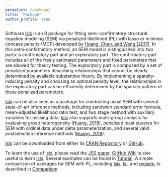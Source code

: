 ```yaml
---
permalink: /package/
title: "Package"
author_profile: true
---
```


Software [lslx](https://cran.r-project.org/package=lslx) is an R package for fitting semi-confirmatory structural equation modeling (SEM) via penalized likelihood (PL) with lasso or minimax concave penalty (MCP) developed by [Huang, Chen, and Weng (2017)](https://doi.org/10.1007/s11336-017-9566-9). In this semi-confirmatory method, an SEM model is distinguished into two parts: a confirmatory part and an exploratory part. The confirmatory part includes all of the freely estimated parameters and fixed parameters that are allowed for theory testing. The exploratory part is composed by a set of penalized parameters describing relationships that cannot be clearly determined by available substantive theory. By implementing a sparsity-inducing penalty and choosing an optimal penalty level, the relationships in the exploratory part can be efficiently determined by the sparsity pattern of these penalized parameters.

[lslx](https://cran.r-project.org/package=lslx) can be also seen as a package for conducting usual SEM with several state-of-art inference methods, including sandwich standard error formula, mean-adjusted likelihood ratio test, and two stage method with auxiliary variables for missing data. [lslx](https://cran.r-project.org/package=lslx) also supports multi-group analysis for evaluating group heterogeneity ([Huang, 2018](https://doi.org/10.1111/bmsp.12130)), penalized least squares for SEM with ordinal data under delta parameterization, and several valid postselection inference methods ([Huang, 2019](https://doi.org/10.1080/00273171.2019.1634996)).

[lslx](https://cran.r-project.org/package=lslx) can be downloaded from either its [CRAN Repository](https://cran.r-project.org/package=lslx) or [GitHub](https://github.com/psyphh/lslx).

To learn the use of [lslx](https://cran.r-project.org/package=lslx), please read the [JSS paper](https://doi.org/10.18637/jss.v093.i07). [GitHub Wiki](https://github.com/psyphh/lslx/wiki) is also useful to learn [lslx](https://cran.r-project.org/package=lslx). Several examples can be found in [Tutorial](https://github.com/psyphh/lslx/wiki/Tutorial). A simple comparison of packages for SEM with PL, including [lslx](https://cran.r-project.org/package=lslx), [lsl](https://cran.r-project.org/package=lsl), and [regsem](https://cran.r-project.org/package=regsem), is described in [Comparison](https://github.com/psyphh/lslx/wiki/Comparison)